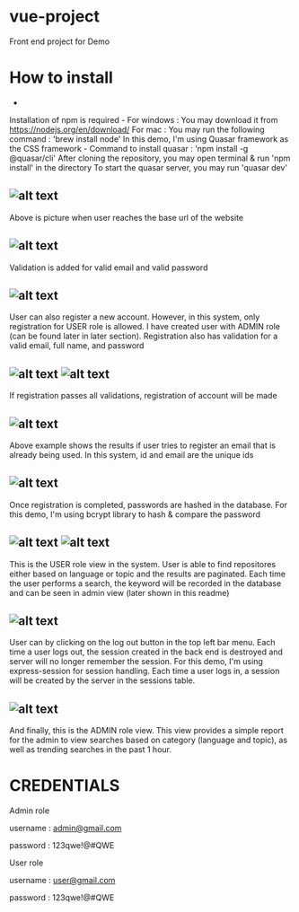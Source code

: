 # vue-project
Front end project for Demo

# How to install
-
Installation of npm is required - 
For windows : You may download it from https://nodejs.org/en/download/
For mac : You may run the following command : 'brew install node'
In this demo, I'm using Quasar framework as the CSS framework - Command to install quasar : 'npm install -g @quasar/cli'
After cloning the repository, you may open terminal & run 'npm install' in the directory
To start the quasar server, you may run 'quasar dev'

![alt text](https://i.ibb.co/601VPjj/Screenshot-2020-10-26-at-10-46-28-PM.png)
-
Above is picture when user reaches the base url of the website

![alt text](https://i.ibb.co/Rg0swqR/Screenshot-2020-10-26-at-10-46-42-PM.png)
-
Validation is added for valid email and valid password

![alt text](https://i.ibb.co/R6BhJB3/Screenshot-2020-10-26-at-10-46-51-PM.png)
-
User can also register a new account. However, in this system, only registration for USER role is allowed. I have created user with ADMIN role (can be found later in later section). Registration also has validation for a valid email, full name, and password

![alt text](https://i.ibb.co/P1k43YT/Screenshot-2020-10-26-at-10-47-01-PM.png)
![alt text](https://i.ibb.co/CwNpptr/Screenshot-2020-10-26-at-10-47-38-PM.png)
-
If registration passes all validations, registration of account will be made

![alt text](https://i.ibb.co/3spHWdn/Screenshot-2020-10-26-at-10-47-48-PM.png)
-
Above example shows the results if user tries to register an email that is already being used. In this system, id and email are the unique ids

![alt text](https://i.ibb.co/PrmJrbz/Screenshot-2020-10-26-at-10-48-02-PM.png)
-
Once registration is completed, passwords are hashed in the database. For this demo, I'm using bcrypt library to hash & compare the password

![alt text](https://i.ibb.co/3WQC6pt/Screenshot-2020-10-26-at-10-52-25-PM.png)
![alt text](https://i.ibb.co/vHc6qn5/Screenshot-2020-10-26-at-10-52-35-PM.png)
-
This is the USER role view in the system. User is able to find repositores either based on language or topic and the results are paginated. Each time the user performs a search, the keyword will be recorded in the database and can be seen in admin view (later shown in this readme)

![alt text](https://i.ibb.co/6rHjw6w/Screenshot-2020-10-26-at-10-52-44-PM.png)
-
User can by clicking on the log out button in the top left bar menu. Each time a user logs out, the session created in the back end is destroyed and server will no longer remember the session. For this demo, I'm using express-session for session handling. Each time a user logs in, a session will be created by the server in the sessions table.

![alt text](https://i.ibb.co/wSMBMkg/Screenshot-2020-10-26-at-10-53-04-PM.png)
-
And finally, this is the ADMIN role view. This view provides a simple report for the admin to view searches based on category (language and topic), as well as trending searches in the past 1 hour.

# CREDENTIALS
Admin role 

username : admin@gmail.com

password : 123qwe!@#QWE

User role

username : user@gmail.com

password : 123qwe!@#QWE
